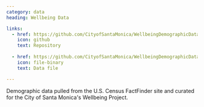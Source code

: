 ```yaml
---
category: data
heading: Wellbeing Data

links:
  - href: https://github.com/CityofSantaMonica/WellbeingDemographicData
    icon: github
    text: Repository
    
  - href: https://github.com/CityofSantaMonica/WellbeingDemographicData/blob/master/Wellbeing%20Demographics.xlsx?raw=true
    icon: file-binary
    text: Data file

---
```


Demographic data pulled from the U.S. Census FactFinder site and curated for the City of Santa Monica's Wellbeing Project.